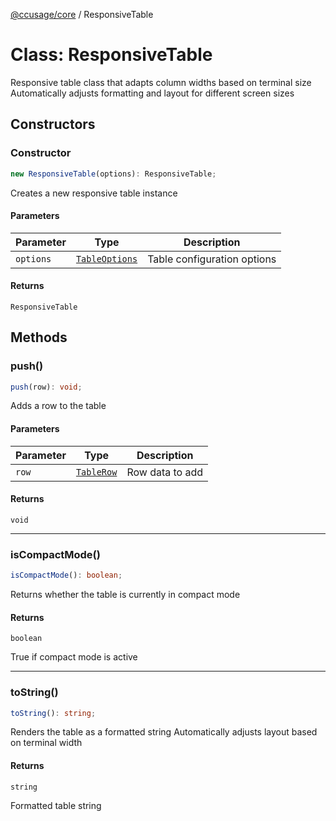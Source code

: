 [@ccusage/core](../index.md) / ResponsiveTable

# Class: ResponsiveTable

Responsive table class that adapts column widths based on terminal size
Automatically adjusts formatting and layout for different screen sizes

## Constructors

### Constructor

```ts
new ResponsiveTable(options): ResponsiveTable;
```

Creates a new responsive table instance

#### Parameters

| Parameter | Type | Description |
| ------ | ------ | ------ |
| `options` | [`TableOptions`](../type-aliases/TableOptions.md) | Table configuration options |

#### Returns

`ResponsiveTable`

## Methods

### push()

```ts
push(row): void;
```

Adds a row to the table

#### Parameters

| Parameter | Type | Description |
| ------ | ------ | ------ |
| `row` | [`TableRow`](../type-aliases/TableRow.md) | Row data to add |

#### Returns

`void`

***

### isCompactMode()

```ts
isCompactMode(): boolean;
```

Returns whether the table is currently in compact mode

#### Returns

`boolean`

True if compact mode is active

***

### toString()

```ts
toString(): string;
```

Renders the table as a formatted string
Automatically adjusts layout based on terminal width

#### Returns

`string`

Formatted table string
